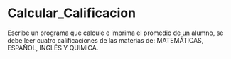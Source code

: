 # Calcular_Calificacion

Escribe un programa que calcule e imprima el promedio de un alumno, se debe leer cuatro calificaciones de las materias de: MATEMÁTICAS, ESPAÑOL, INGLÉS Y QUIMICA.
